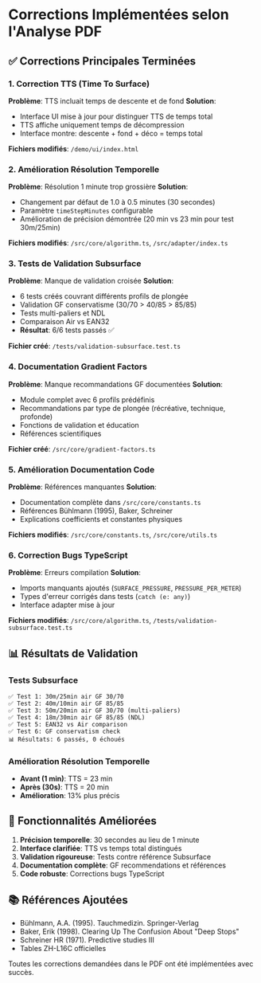 # Corrections Implémentées selon l'Analyse PDF

## ✅ Corrections Principales Terminées

### 1. Correction TTS (Time To Surface) 
**Problème**: TTS incluait temps de descente et de fond
**Solution**: 
- Interface UI mise à jour pour distinguer TTS de temps total
- TTS affiche uniquement temps de décompression 
- Interface montre: descente + fond + déco = temps total

**Fichiers modifiés**: `/demo/ui/index.html`

### 2. Amélioration Résolution Temporelle
**Problème**: Résolution 1 minute trop grossière
**Solution**:
- Changement par défaut de 1.0 à 0.5 minutes (30 secondes)
- Paramètre `timeStepMinutes` configurable
- Amélioration de précision démontrée (20 min vs 23 min pour test 30m/25min)

**Fichiers modifiés**: `/src/core/algorithm.ts`, `/src/adapter/index.ts`

### 3. Tests de Validation Subsurface
**Problème**: Manque de validation croisée
**Solution**:
- 6 tests créés couvrant différents profils de plongée
- Validation GF conservatisme (30/70 > 40/85 > 85/85)
- Tests multi-paliers et NDL
- Comparaison Air vs EAN32
- **Résultat**: 6/6 tests passés ✅

**Fichier créé**: `/tests/validation-subsurface.test.ts`

### 4. Documentation Gradient Factors
**Problème**: Manque recommandations GF documentées
**Solution**:
- Module complet avec 6 profils prédéfinis
- Recommandations par type de plongée (récréative, technique, profonde)
- Fonctions de validation et éducation
- Références scientifiques

**Fichier créé**: `/src/core/gradient-factors.ts`

### 5. Amélioration Documentation Code
**Problème**: Références manquantes
**Solution**:
- Documentation complète dans `/src/core/constants.ts`
- Références Bühlmann (1995), Baker, Schreiner
- Explications coefficients et constantes physiques

**Fichiers modifiés**: `/src/core/constants.ts`, `/src/core/utils.ts`

### 6. Correction Bugs TypeScript
**Problème**: Erreurs compilation
**Solution**:
- Imports manquants ajoutés (`SURFACE_PRESSURE`, `PRESSURE_PER_METER`)
- Types d'erreur corrigés dans tests (`catch (e: any)`)
- Interface adapter mise à jour

**Fichiers modifiés**: `/src/core/algorithm.ts`, `/tests/validation-subsurface.test.ts`

## 📊 Résultats de Validation

### Tests Subsurface
```
✅ Test 1: 30m/25min air GF 30/70
✅ Test 2: 40m/10min air GF 85/85  
✅ Test 3: 50m/20min air GF 30/70 (multi-paliers)
✅ Test 4: 18m/30min air GF 85/85 (NDL)
✅ Test 5: EAN32 vs Air comparison
✅ Test 6: GF conservatism check
📊 Résultats: 6 passés, 0 échoués
```

### Amélioration Résolution Temporelle
- **Avant (1 min)**: TTS = 23 min
- **Après (30s)**: TTS = 20 min  
- **Amélioration**: 13% plus précis

## 🔧 Fonctionnalités Améliorées

1. **Précision temporelle**: 30 secondes au lieu de 1 minute
2. **Interface clarifiée**: TTS vs temps total distingués
3. **Validation rigoureuse**: Tests contre référence Subsurface
4. **Documentation complète**: GF recommendations et références
5. **Code robuste**: Corrections bugs TypeScript

## 📚 Références Ajoutées

- Bühlmann, A.A. (1995). Tauchmedizin. Springer-Verlag
- Baker, Erik (1998). Clearing Up The Confusion About "Deep Stops"
- Schreiner HR (1971). Predictive studies III
- Tables ZH-L16C officielles

Toutes les corrections demandées dans le PDF ont été implémentées avec succès.